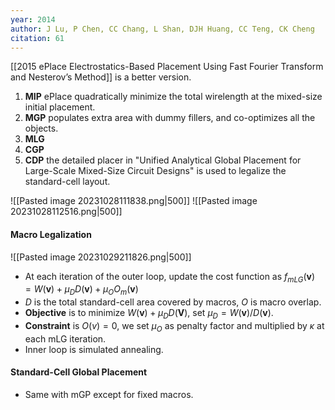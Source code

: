 ```yaml
---
year: 2014
author: J Lu, P Chen, CC Chang, L Shan, DJH Huang, CC Teng, CK Cheng
citation: 61
---
```

[[2015 ePlace Electrostatics-Based Placement Using Fast Fourier Transform and Nesterov’s Method]] is a better version.

1. **MIP** ePlace quadratically minimize the total wirelength at the mixed-size initial placement.
2. **MGP** populates extra area with dummy fillers, and co-optimizes all the objects.
3. **MLG**
4. **CGP**
5. **CDP** the detailed placer in "Unified Analytical Global Placement for Large-Scale Mixed-Size Circuit Designs" is used to legalize the standard-cell layout.

![[Pasted image 20231028111838.png|500]]
![[Pasted image 20231028112516.png|500]]

#### Macro Legalization

![[Pasted image 20231029211826.png|500]]

* At each iteration of the outer loop, update the cost function as $f_{mLG}(\mathbf v) = W(\mathbf v) + \mu_D D(\mathbf v) + \mu_O O_m(\mathbf v)$
* $D$ is the total standard-cell area covered by macros, $O$ is macro overlap.
* **Objective** is to minimize $W(\mathbf v) + \mu_D D(\mathbf V)$, set $\mu_D = W(\mathbf v) / D(\mathbf v)$.
* **Constraint** is $O(v) = 0$, we set $\mu_O$ as penalty factor and multiplied by $\kappa$ at each mLG iteration.
* Inner loop is simulated annealing.

#### Standard-Cell Global Placement

* Same with mGP except for fixed macros.

